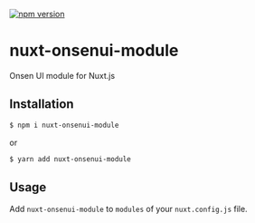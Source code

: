 [![npm version](https://badge.fury.io/js/nuxt-onsenui-module.svg)](https://badge.fury.io/js/nuxt-onsenui-module)

# nuxt-onsenui-module
Onsen UI module for Nuxt.js

## Installation
```sh
$ npm i nuxt-onsenui-module
```

or

```sh
$ yarn add nuxt-onsenui-module
```

## Usage
Add `nuxt-onsenui-module` to `modules` of your `nuxt.config.js` file.
